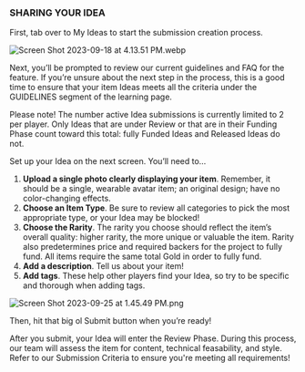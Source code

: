 ### SHARING YOUR IDEA


First, tab over to My Ideas to start the submission creation process.

![Screen Shot 2023-09-18 at 4.13.51 PM.webp](https://cdn-production.joinhighrise.com/create-portal/Screen_Shot_2023_09_18_at_4_13_51_PM_dda1c81984.webp)

Next, you’ll be prompted to review our current guidelines and FAQ for the feature. If you’re unsure about the next step in the process, this is a good time to ensure that your item Ideas meets all the criteria under the GUIDELINES segment of the learning page. 

Please note! The number active Idea submissions is currently limited to 2 per player. Only Ideas that are under Review or that are in their Funding Phase count toward this total: fully Funded Ideas and Released Ideas do not. 

Set up your Idea on the next screen. You’ll need to…

1. **Upload a single photo clearly displaying your item**. Remember, it should be a single, wearable avatar item; an original design; have no color-changing effects.
2. **Choose an Item Type**. Be sure to review all categories to pick the most appropriate type, or your Idea may be blocked!
3. **Choose the Rarity**. The rarity you choose should reflect the item’s overall quality: higher rarity, the more unique or valuable the item. Rarity also predetermines price and required backers for the project to fully fund. All items require the same total Gold in order to fully fund. 
4. **Add a description**. Tell us about your item!
5. **Add tags**. These help other players find your Idea, so try to be specific and thorough when adding tags.

![Screen Shot 2023-09-25 at 1.45.49 PM.png](https://cdn-production.joinhighrise.com/create-portal/Screen_Shot_2023_09_25_at_1_45_49_PM_ce6efaa0a4.png)

Then, hit that big ol Submit button when you’re ready! 

After you submit, your Idea will enter the Review Phase. During this process, our team will assess the item for content, technical feasability, and style. Refer to our Submission Criteria to ensure you're meeting all requirements!

